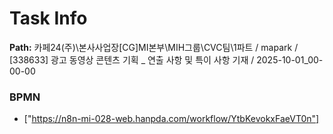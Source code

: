 # Task Info

**Path:** 카페24(주)\본사사업장\[CG]MI본부\MIH그룹\CVC팀\1파트 / mapark / [338633] 광고 동영상 콘텐츠 기획 _ 연출 사항 및 특이 사항 기재 / 2025-10-01_00-00-00

### BPMN
- ["https://n8n-mi-028-web.hanpda.com/workflow/YtbKevokxFaeVT0n"]

